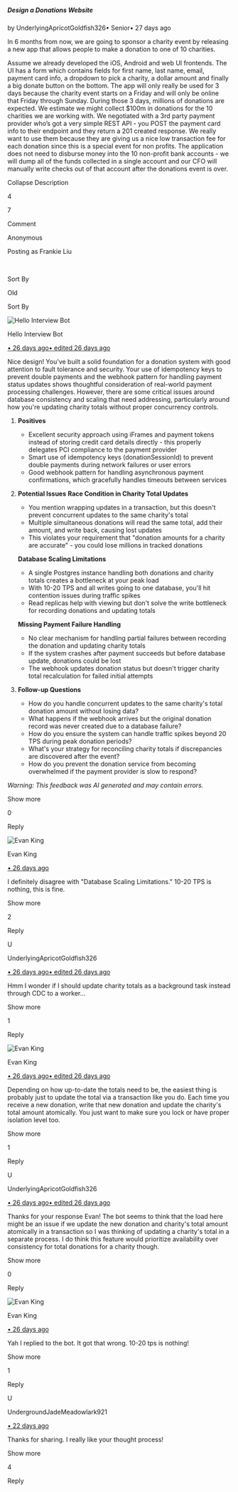 ##### Design a Donations Website

by UnderlyingApricotGoldfish326• Senior• 27 days ago

In 6 months from now, we are going to sponsor a charity event by releasing a new app that allows people to make a donation to one of 10 charities.

Assume we already developed the iOS, Android and web UI frontends. The UI has a form which contains fields for first name, last name, email, payment card info, a dropdown to pick a charity, a dollar amount and finally a big donate button on the bottom. The app will only really be used for 3 days because the charity event starts on a Friday and will only be online that Friday through Sunday. During those 3 days, millions of donations are expected. We estimate we might collect $100m in donations for the 10 charities we are working with. We negotiated with a 3rd party payment provider who’s got a very simple REST API - you POST the payment card info to their endpoint and they return a 201 created response. We really want to use them because they are giving us a nice low transaction fee for each donation since this is a special event for non profits. The application does not need to disburse money into the 10 non-profit bank accounts - we will dump all of the funds collected in a single account and our CFO will manually write checks out of that account after the donations event is over.

Collapse Description

4

7

Comment

Anonymous

Posting as Frankie Liu

​

Sort By

Old

Sort By

![Hello Interview Bot](https://hellointerview-files.s3.us-west-2.amazonaws.com/public-media/hilogo.jpg)

Hello Interview Bot

[• 26 days ago• edited 26 days ago](https://www.hellointerview.com/community/submissions/cmdquzcch01wxad09rneix4es#comment-cmdquzs8g001nad3ayp3emslj)

Nice design! You've built a solid foundation for a donation system with good attention to fault tolerance and security. Your use of idempotency keys to prevent double payments and the webhook pattern for handling payment status updates shows thoughtful consideration of real-world payment processing challenges. However, there are some critical issues around database consistency and scaling that need addressing, particularly around how you're updating charity totals without proper concurrency controls.

1.  **Positives**
    
    -   Excellent security approach using iFrames and payment tokens instead of storing credit card details directly - this properly delegates PCI compliance to the payment provider
    -   Smart use of idempotency keys (donationSessionId) to prevent double payments during network failures or user errors
    -   Good webhook pattern for handling asynchronous payment confirmations, which gracefully handles timeouts between services
2.  **Potential Issues** **Race Condition in Charity Total Updates**
    
    -   You mention wrapping updates in a transaction, but this doesn't prevent concurrent updates to the same charity's total
    -   Multiple simultaneous donations will read the same total, add their amount, and write back, causing lost updates
    -   This violates your requirement that "donation amounts for a charity are accurate" - you could lose millions in tracked donations
    
    **Database Scaling Limitations**
    
    -   A single Postgres instance handling both donations and charity totals creates a bottleneck at your peak load
    -   With 10-20 TPS and all writes going to one database, you'll hit contention issues during traffic spikes
    -   Read replicas help with viewing but don't solve the write bottleneck for recording donations and updating totals
    
    **Missing Payment Failure Handling**
    
    -   No clear mechanism for handling partial failures between recording the donation and updating charity totals
    -   If the system crashes after payment succeeds but before database update, donations could be lost
    -   The webhook updates donation status but doesn't trigger charity total recalculation for failed initial attempts
3.  **Follow-up Questions**
    
    -   How do you handle concurrent updates to the same charity's total donation amount without losing data?
    -   What happens if the webhook arrives but the original donation record was never created due to a database failure?
    -   How do you ensure the system can handle traffic spikes beyond 20 TPS during peak donation periods?
    -   What's your strategy for reconciling charity totals if discrepancies are discovered after the event?
    -   How do you prevent the donation service from becoming overwhelmed if the payment provider is slow to respond?

_Warning: This feedback was AI generated and may contain errors._

Show more

0

Reply

![Evan King](https://www.hellointerview.com/_next/image?url=%2F_next%2Fstatic%2Fmedia%2Fevan-headshot.36cce7dc.png&w=96&q=75)

Evan King

[• 26 days ago](https://www.hellointerview.com/community/submissions/cmdquzcch01wxad09rneix4es#comment-cmdqx3owl02pgad08cerr29ak)

I definitely disagree with "Database Scaling Limitations." 10-20 TPS is nothing, this is fine.

Show more

2

Reply

U

UnderlyingApricotGoldfish326

[• 26 days ago• edited 26 days ago](https://www.hellointerview.com/community/submissions/cmdquzcch01wxad09rneix4es#comment-cmdqvejp6020nad09levcfd4h)

Hmm I wonder if I should update charity totals as a background task instead through CDC to a worker...

Show more

1

Reply

![Evan King](https://www.hellointerview.com/_next/image?url=%2F_next%2Fstatic%2Fmedia%2Fevan-headshot.36cce7dc.png&w=96&q=75)

Evan King

[• 26 days ago• edited 26 days ago](https://www.hellointerview.com/community/submissions/cmdquzcch01wxad09rneix4es#comment-cmdqx106902ofad0885bj5p7i)

Depending on how up-to-date the totals need to be, the easiest thing is probably just to update the total via a transaction like you do. Each time you receive a new donation, write that new donation and update the charity's total amount atomically. You just want to make sure you lock or have proper isolation level too.

Show more

1

Reply

U

UnderlyingApricotGoldfish326

[• 26 days ago• edited 26 days ago](https://www.hellointerview.com/community/submissions/cmdquzcch01wxad09rneix4es#comment-cmdqxf3oa00tjad08czwbqvna)

Thanks for your response Evan! The bot seems to think that the load here might be an issue if we update the new donation and charity's total amount atomically in a transaction so I was thinking of updating a charity's total in a separate process. I do think this feature would prioritize availability over consistency for total donations for a charity though.

Show more

0

Reply

![Evan King](https://www.hellointerview.com/_next/image?url=%2F_next%2Fstatic%2Fmedia%2Fevan-headshot.36cce7dc.png&w=96&q=75)

Evan King

[• 26 days ago](https://www.hellointerview.com/community/submissions/cmdquzcch01wxad09rneix4es#comment-cmdqy2vsf02zbad08dr437v41)

Yah I replied to the bot. It got that wrong. 10-20 tps is nothing!

Show more

1

Reply

U

UndergroundJadeMeadowlark921

[• 22 days ago](https://www.hellointerview.com/community/submissions/cmdquzcch01wxad09rneix4es#comment-cmdxr6i160cnxad08pbuun1gt)

Thanks for sharing. I really like your thought process!

Show more

4

Reply